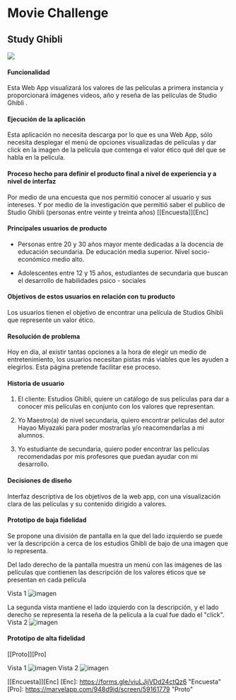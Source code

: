 # Movie Challenge

## Study Ghibli
![](https://i.blogs.es/305eed/ghiblii/450_1000.jpg)


#### Funcionalidad
Esta Web App visualizará  los valores de las películas a primera instancia y proporcionará  imágenes videos, año y reseña de las películas de Studio Ghibli .


#### Ejecución de la aplicación
Esta aplicación no necesita descarga por lo que es una Web App, sólo necesita desplegar el menú de opciones visualizadas de películas y dar click en la  imagen de la película que contenga el valor ético qué del que se habla en la película.


#### Proceso hecho para definir el producto final a nivel de experiencia y a nivel de interfaz

Por medio de una encuesta que nos permitió conocer al usuario y sus intereses.
Y por medio de la investigación que permitió saber el publico de Studio Ghibli (personas entre veinte y treinta años)
[[Encuesta]][Enc]

#### Principales usuarios de producto
- Personas entre 20 y 30 años mayor mente dedicadas a la docencia de educación secundaria. De educación media superior. Nivel socio-económico medio alto.

- Adolescentes entre 12 y 15 años, estudiantes de secundaria que buscan el desarrollo de habilidades psico - sociales

#### Objetivos de estos usuarios en relación con tu producto
Los usuarios tienen el objetivo de encontrar una película de Studios Ghibli que represente un valor ético.

#### Resolución de problema
Hoy en día, al existir tantas opciones a la hora de elegir un medio de entretenimiento, los usuarios necesitan pistas más viables que les ayuden a elegirlos. Esta página pretende facilitar ese proceso.

#### Historia de usuario
1. El cliente: Estudios Ghibli, quiere un catálogo de sus películas para dar a conocer mis películas en conjunto con los valores que representan.

2. Yo Maestro(a) de nivel secundaria, quiero encontrar películas del autor Hayao Miyazaki para poder mostrarlas y/o reacomendarlas a mi alumnos.

3. Yo estudiante de secundaria, quiero poder encontrar las películas recomendadas por mis profesores que puedan ayudar con mi desarrollo.

#### Decisiones de diseño

Interfaz descriptiva de los objetivos de la web app, con una visualización clara de las películas y su contenido dirigido a valores.


#### Prototipo de baja fidelidad
Se propone una división de pantalla en la que del lado izquierdo se puede ver la descripción a cerca de los estudios Ghibli de bajo de una imagen que lo representa.

Del lado derecho de la pantalla muestra un menú con las imágenes de las películas que contienen las descripción de los valores éticos que se presentan en cada película

Vista 1
![imagen](/Imágenes/p1.jpeg)

La segunda vista mantiene el lado izquierdo con la descripción, y el lado derecho se representa la reseña de la película a la cual fue dado el "click".
Vista 2
![imagen](/Imágenes/p2.jpeg)
#### Prototipo de alta fidelidad
[[Proto]][Pro]

Vista 1
![imagen](/Imágenes/v1.png)
Vista 2
![imagen](/Imágenes/v2.png)

[[Encuesta]][Enc]
[Enc]: https://forms.gle/viuLJijVDd24ctQz6 "Encuesta"
[Pro]: https://marvelapp.com/948d9id/screen/59161779 "Proto"
